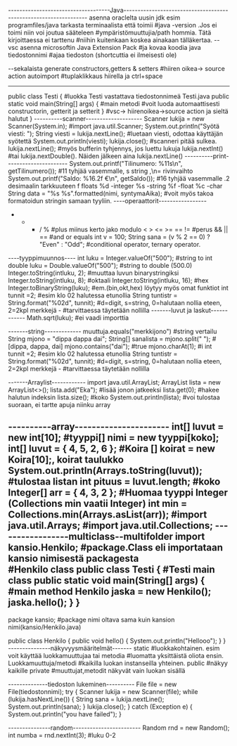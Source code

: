 ------------------------------------Java-----------------------------------------------------------------
asenna oraclelta uusin jdk esim programfiles/java
tarkasta terminaalista että toimii 			#java -version .Jos ei toimi niin voi joutua sääteleen
							#ympäristömuuttujia/path hommia. Tätä kirjoittaessa ei tarttenu
							#niihin kuitenkaan koskea ainakaan tälläkertaa.
--vsc
asenna microsoftin Java Extension Pack			#ja kovaa koodia
java tiedostonnimi					#ajaa tiedoston (shortcuttia ei ilmeisesti ole)

--sekalaista
generate constructors,getters & setters			#hiiren oikea-> source action
autoimport						                #tuplaklikkaus hiirella ja ctrl+space

--------------
public class Testi {					#luokka Testi vastattava tiedostonnimeä Testi.java
    public static void main(String[] args) {		#main metodi
							            #voit luoda automaattisesti constructorin, getterit ja setterit
    }							        #vsc-> hiirenoikea->source action ja sieltä halutut
}
----------scanner--------------------
Scanner lukija = new Scanner(System.in);		#import java.util.Scanner;
System.out.println("Syötä viesti: ");
String viesti = lukija.nextLine();			    #luetaan viesti, odottaa käyttäjän syötettä
System.out.println(viesti);
lukija.close();						            #scanneri pitää sulkea.
lukija.nextLine();					            #myös bufferin tyhjennys, jos luettu lukuja lukija.nextInt()
							#tai lukija.nextDouble(). Näiden jälkeen aina lukija.nextLine()
----------print----------------------
System.out.printf("Tilinumero: %11s\n", getTilinumero()); #11 tyhjää vasemmalle, s string ,\n= rivinvaihto
System.out.printf("Saldo: %16.2f €\n", getSaldo());	#16 tyhjää vasemmalle .2 desimaalin tarkkuuteen f floats
%d -integer
%s -string
%f -float
%c -char
String data = "%s %s".formatted(nimi, syntymaAika);	#voit myös takoa formatoidun stringin samaan tyyliin.
----operaattorit-----------------
+ - * / %						    #plus miinus kerto jako modulo
< > <= >= == !=						#perus
&& || ==						    #and or equals
int v = 100;
String sana = (v % 2 == 0) ? "Even" : "Odd";		#conditional operator, ternary operator.

----tyyppimuunnos----
int luku = Integer.valueOf("500");			#string to int
double luku = Double.valueOf("500");		#string to double (500.0)
Integer.toString(intluku, 2);				#muuttaa luvun binarystringiksi
Integer.toString(intluku, 8);				#oktaali
Integer.toString(intluku, 16);				#hex
Integer.toBinaryString(luku);				#em.(bin,okt,hex) löytyy myös omat funktiot 
int tunnit =2;						        #esim klo 02 halutessa etunollia
String tuntistr = String.format("%02d", tunnit);	#d=digit, s=string, 0=halutaan nollia eteen, 2=2kpl merkkejä -
							                #tarvittaessa täytetään nollilla
-------luvut ja laskut------------
Math.sqrt(luku);					        #ei vaadi importtia
    
-------string-------------
muuttuja.equals("merkkijono")				#string vertailu
String mjono = "dippa dappa dai";
String[] sanalista = mjono.split(" ");		#[dippa, dappa, dai]
mjono.contains("dai");					    #true
mjono.charAt(1);					        #i
int tunnit =2;						        #esim klo 02 halutessa etunollia
String tuntistr = String.format("%02d", tunnit);	#d=digit, s=string, 0=halutaan nollia eteen, 2=2kpl merkkejä -
							                #tarvittaessa täytetään nollilla

-------Arraylist------------
import java.util.ArrayList;
ArrayList<String> lista = new ArrayList<>();
lista.add("Eka");					        #lisää jonon jatkeeksi
lista.get(0);						        #hakee halutun indeksin
lista.size();						        #koko
System.out.println(lista);				    #voi tulostaa suoraan, ei tartte apuja niinku array

----------array----------------------
int[] luvut = new int[10];				    #tyyppi[] nimi = new tyyppi[koko];
int[] luvut = { 4, 5, 2, 6 };				#Koira [] koirat = new Koira[10];, koirat taulukko
System.out.println(Arrays.toString(luvut));	#tulostaa listan 
int pituus = luvut.length;				    #koko
Integer[] arr = { 4, 3, 2 };				#Huomaa tyyppi Integer (Collections min vaatii Integer)
int min = Collections.min(Arrays.asList(arr));		#import java.util.Arrays;
							                #import java.util.Collections;
-----------------multiclass--multifolder
import kansio.Henkilo;					#package.Class	eli importataan kansio nimisestä packagesta		
							            #Henkilo class
public class Testi {					#Testi main class
    public static void main(String[] args) {		#main method
        Henkilo jaska = new Henkilo();
        jaska.hello();
    }
}
--
package kansio;						#package nimi oltava sama kuin kansion nimi(kansio/Henkilo.java)

public class Henkilo {
    public void hello() {
        System.out.println("Hellooo");
    }
}
---------------näkyvyysmääritelmät-------
static							#luokkakohtainen. esim voit käyttää luokkamuuttujaa tai metodia
							    #luomatta yksittäistä oliota ensin. Luokkamuuttuja/metodi
							    #kaikilla luokan instanseilla yhteinen.
public							#näkyy kaikille
private							#muuttujat,metodit näkyvät vain luokan sisällä

--------------tiedoston lukeminen----------
File file = new File(tiedostonnimi);
try {
Scanner lukija = new Scanner(file);
while (lukija.hasNextLine()) {
String sana = lukija.nextLine();
System.out.println(sana);
}
lukija.close();
} catch (Exception e) {
System.out.println("you have failed");
}

---------------random------------------------
Random rnd = new Random();
int numba = rnd.nextInt(3);				#luku 0-2

